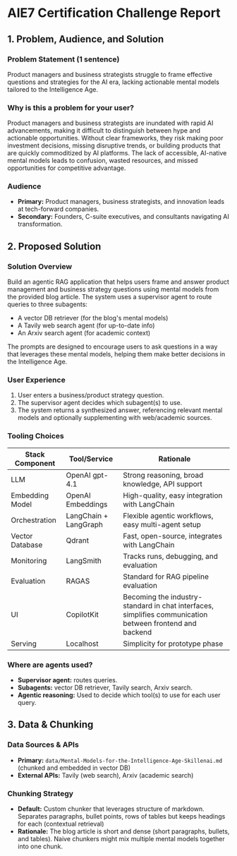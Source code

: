 # AIE7 Certification Challenge Report

## 1. Problem, Audience, and Solution

### Problem Statement (1 sentence)
Product managers and business strategists struggle to frame effective questions and strategies for the AI era, lacking actionable mental models tailored to the Intelligence Age.

### Why is this a problem for your user?
Product managers and business strategists are inundated with rapid AI advancements, making it difficult to distinguish between hype and actionable opportunities. Without clear frameworks, they risk making poor investment decisions, missing disruptive trends, or building products that are quickly commoditized by AI platforms. The lack of accessible, AI-native mental models leads to confusion, wasted resources, and missed opportunities for competitive advantage.

### Audience
- **Primary:** Product managers, business strategists, and innovation leads at tech-forward companies.
- **Secondary:** Founders, C-suite executives, and consultants navigating AI transformation.

## 2. Proposed Solution

### Solution Overview
Build an agentic RAG application that helps users frame and answer product management and business strategy questions using mental models from the provided blog article. The system uses a supervisor agent to route queries to three subagents:
- A vector DB retriever (for the blog's mental models)
- A Tavily web search agent (for up-to-date info)
- An Arxiv search agent (for academic context)

The prompts are designed to encourage users to ask questions in a way that leverages these mental models, helping them make better decisions in the Intelligence Age.

### User Experience
1. User enters a business/product strategy question.
2. The supervisor agent decides which subagent(s) to use.
3. The system returns a synthesized answer, referencing relevant mental models and optionally supplementing with web/academic sources.

### Tooling Choices

| Stack Component   | Tool/Service         | Rationale |
|-------------------|---------------------|-----------|
| LLM               | OpenAI gpt-4.1       | Strong reasoning, broad knowledge, API support |
| Embedding Model   | OpenAI Embeddings   | High-quality, easy integration with LangChain |
| Orchestration     | LangChain + LangGraph | Flexible agentic workflows, easy multi-agent setup |
| Vector Database   | Qdrant    | Fast, open-source, integrates with LangChain |
| Monitoring        | LangSmith           | Tracks runs, debugging, and evaluation |
| Evaluation        | RAGAS               | Standard for RAG pipeline evaluation |
| UI                | CopilotKit    | Becoming the industry-standard in chat interfaces, simplifies communication between frontend and backend |
| Serving           | Localhost           | Simplicity for prototype phase |

### Where are agents used?
- **Supervisor agent:** routes queries.
- **Subagents:** vector DB retriever, Tavily search, Arxiv search.
- **Agentic reasoning:** Used to decide which tool(s) to use for each user query.

## 3. Data & Chunking

### Data Sources & APIs
- **Primary:** `data/Mental-Models-for-the-Intelligence-Age-Skillenai.md` (chunked and embedded in vector DB)
- **External APIs:** Tavily (web search), Arxiv (academic search)

### Chunking Strategy
- **Default:** Custom chunker that leverages structure of markdown. Separates paragraphs, bullet points, rows of tables but keeps headings for each (contextual retrieval)
- **Rationale:** The blog article is short and dense (short paragraphs, bullets, and tables). Naive chunkers might mix multiple mental models together into one chunk.